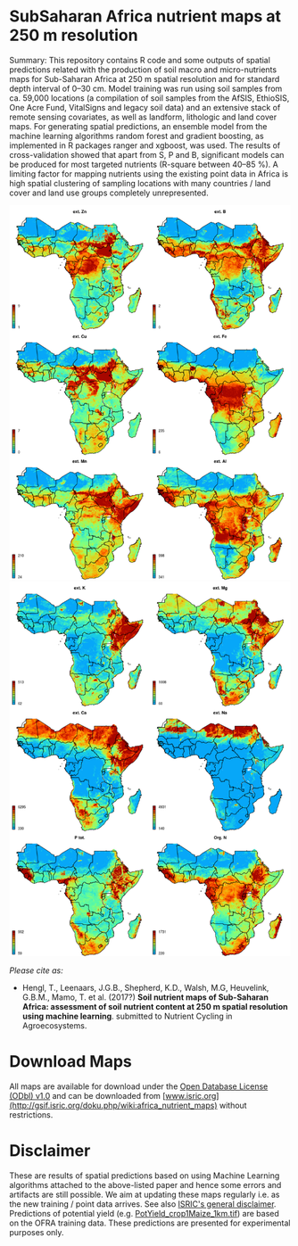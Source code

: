 # SubSaharan Africa nutrient maps at 250 m resolution

Summary: This repository contains R code and some outputs of spatial predictions related with the production of soil macro and micro-nutrients maps for Sub-Saharan Africa at 250 m spatial resolution and for standard depth interval of 0–30 cm. Model training was run using soil samples from ca. 59,000 locations (a compilation of soil samples from the AfSIS, EthioSIS, One Acre Fund, VitalSigns and legacy soil data) and an extensive stack of remote sensing covariates, as well as landform, lithologic and land cover maps. For generating spatial predictions, an ensemble model from the machine learning algorithms random forest and gradient boosting, as implemented in R packages ranger and xgboost, was used. The results of cross-validation showed that apart from S, P and B, significant models can be produced for most targeted nutrients (R-square between 40–85 %). A limiting factor for mapping nutrients using the existing point data in Africa is high spatial clustering of sampling locations with many countries / land cover and land use groups completely unrepresented.

![alt text](https://github.com/ISRICWorldSoil/AfricaSoilNutrients/blob/master/plots/Fig_AfNutrients_final_maps_micro.png)
![alt text](https://github.com/ISRICWorldSoil/AfricaSoilNutrients/blob/master/plots/Fig_AfNutrients_final_maps_macro.png "Output predictions for micro and macro-nutrients.")

*Please cite as:*

* Hengl, T., Leenaars, J.G.B., Shepherd, K.D., Walsh, M.G, Heuvelink, G.B.M., Mamo, T. et al. (2017?) **Soil nutrient maps of Sub-Saharan Africa: assessment of soil nutrient content at 250 m spatial resolution using machine learning**. submitted to Nutrient Cycling in Agroecosystems.

# Download Maps

All maps are available for download under the [Open Database License (ODbl) v1.0](https://opendatacommons.org/licenses/odbl/) and can be downloaded from [www.isric.org](http://gsif.isric.org/doku.php/wiki:africa_nutrient_maps) without restrictions.

# Disclaimer

These are results of spatial predictions based on using Machine Learning algorithms attached to the above-listed paper and hence some errors and artifacts are still possible. We aim at updating these maps regularly i.e. as the new training / point data arrives. See also [ISRIC's general disclaimer](http://www.isric.org/data/data-policy/#disclaimer). Predictions of potential yield (e.g. [PotYield_crop1Maize_1km.tif](https://github.com/ISRICWorldSoil/AfricaSoilNutrients/blob/master/maps/PotYield_crop1Maize_1km.tif)) are based on the OFRA training data. These predictions are presented for experimental purposes only. 
